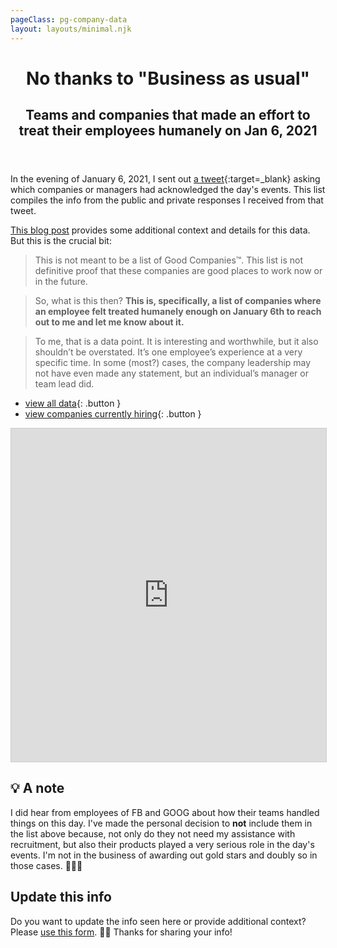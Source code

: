 ```yaml
---
pageClass: pg-company-data
layout: layouts/minimal.njk
---
```


<div class="opener">
<header>

# No thanks to "Business as usual"
## Teams and companies that made an effort to treat their employees humanely on Jan 6, 2021

</header>

<div class="content-container">

In the evening of January 6, 2021, I sent out [a tweet](https://twitter.com/messypixels/status/1346992491577401344){:target=_blank} asking which companies or managers had acknowledged the day's events. This list compiles the info from the public and private responses I received from that tweet.

[This blog post](/blog/2021/leading-with-humanity/) provides some additional context and details for this data. But this is the crucial bit:

> This is not meant to be a list of Good Companies™️. This list is not definitive proof that these companies are good places to work now or in the future.

> So, what is this then? **This is, specifically, a list of companies where an employee felt treated humanely enough on January 6th to reach out to me and let me know about it.**

> To me, that is a data point. It is interesting and worthwhile, but it also shouldn’t be overstated. It’s one employee’s experience at a very specific time. In some (most?) cases, the company leadership may not have even made any statement, but an individual’s manager or team lead did.

- [view all data](/bits/company-list-2021/#company-data){: .button }
- [view companies currently hiring](#company-data){: .button }

</div>
</div>
<div id="company-data" class="embed-container">
<iframe class="airtable-embed" src="https://airtable.com/embed/shr5wmxSDvzLkMY0s?backgroundColor=pink&viewControls=on" frameborder="0" onmousewheel="" width="100%" height="533" style="background: transparent; border: 1px solid #ccc;"></iframe>
</div>

<aside class="content-container">

## 💡 A note
I did hear from employees of FB and GOOG about how their teams handled things on this day. I've made the personal decision to **not** include them in the list above because, not only do they not need my assistance with recruitment, but also their products played a very serious role in the day's events. I'm not in the business of awarding out gold stars and doubly so in those cases. 🤷🏻‍♀️

## Update this info

Do you want to update the info seen here or provide additional context? Please [use this form](https://forms.gle/HChqkumuXGWizr638). 🙏🏻 Thanks for sharing your info!
</aside>
